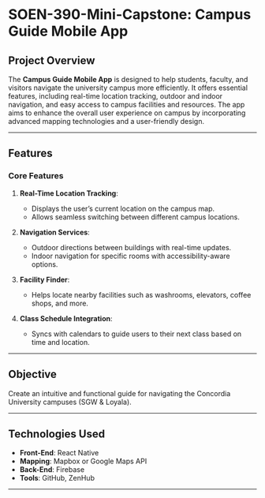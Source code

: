# SOEN-390-Mini-Capstone: Campus Guide Mobile App

## Project Overview
The **Campus Guide Mobile App** is designed to help students, faculty, and visitors navigate the university campus more efficiently. It offers essential features, including real-time location tracking, outdoor and indoor navigation, and easy access to campus facilities and resources. The app aims to enhance the overall user experience on campus by incorporating advanced mapping technologies and a user-friendly design.

---

## Features

### Core Features
1. **Real-Time Location Tracking**:
   - Displays the user’s current location on the campus map.
   - Allows seamless switching between different campus locations.

2. **Navigation Services**:
   - Outdoor directions between buildings with real-time updates.
   - Indoor navigation for specific rooms with accessibility-aware options.

3. **Facility Finder**:
   - Helps locate nearby facilities such as washrooms, elevators, coffee shops, and more.

4. **Class Schedule Integration**:
   - Syncs with calendars to guide users to their next class based on time and location.

---

## Objective
Create an intuitive and functional guide for navigating the Concordia University campuses (SGW & Loyala).

---

## Technologies Used
- **Front-End**: React Native
- **Mapping**: Mapbox or Google Maps API
- **Back-End**: Firebase
- **Tools**: GitHub, ZenHub

---
